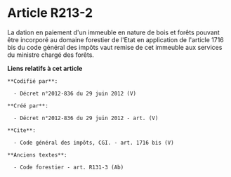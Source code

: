 # Article R213-2

La dation en paiement d'un immeuble en nature de bois et forêts pouvant être incorporé au domaine forestier de l'Etat en
application de l'article 1716 bis du code général des impôts vaut remise de cet immeuble aux services du ministre chargé des
forêts.

**Liens relatifs à cet article**

	**Codifié par**:

	  - Décret n°2012-836 du 29 juin 2012 (V)

	**Créé par**:

	  - Décret n°2012-836 du 29 juin 2012 - art. (V)

	**Cite**:

	  - Code général des impôts, CGI. - art. 1716 bis (V)

	**Anciens textes**:

	  - Code forestier - art. R131-3 (Ab)
